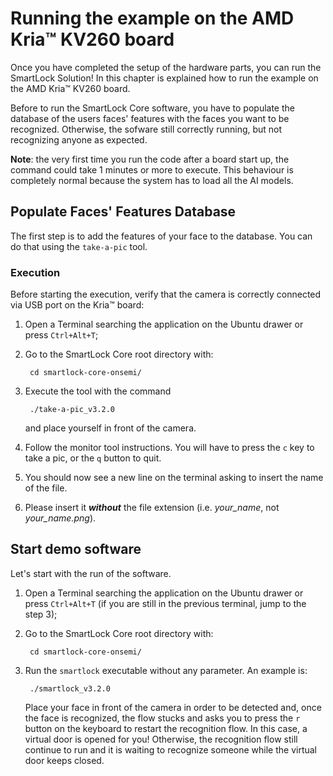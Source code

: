 # Running the example on the AMD Kria&trade; KV260 board

Once you have completed the setup of the hardware parts, you can run the SmartLock Solution! In this chapter is
explained how to run the example on the AMD Kria&trade; KV260 board.

Before to run the SmartLock Core software, you have to populate the database of the users faces' features with the faces
you want to be recognized. Otherwise, the sofware still correctly running, but not recognizing anyone as expected.

**Note**: the very first time you run the code after a board start up, the command could take 1 minutes or more to execute. This behaviour
is completely normal because the system has to load all the AI models.

## Populate Faces' Features Database

The first step is to add the features of your face to the database. You can do that using the `take-a-pic` tool.

### Execution

Before starting the execution, verify that the camera is correctly connected via USB port on the Kria&trade; board:

1. Open a Terminal searching the application on the Ubuntu drawer or press `Ctrl+Alt+T`;
2. Go to the SmartLock Core root directory with:

        cd smartlock-core-onsemi/

3. Execute the tool with the command

        ./take-a-pic_v3.2.0

   and place yourself in front of the camera.

4. Follow the monitor tool instructions. You will have to press the `c` key to take a pic, or the `q` button to quit.

5. You should now see a new line on the terminal asking to insert the name of the file.

6. Please insert it _**without**_ the file extension (i.e. _your_name_, not _your_name.png_).

[//]: # (<div style="width: 100%; text-align: center">  )

[//]: # (   <img src="/images/tap-1person.png" style="display: block; margin-left: auto; margin-right: auto; width: 70%;" alt="TakeAPic with 1 Person">  )

[//]: # (   <p style="text-align: center; font-style: italic">Fig. 1 - TakeAPic with 1 person</p>  )

[//]: # (</div>  )

## Start demo software

Let's start with the run of the software.

1. Open a Terminal searching the application on the Ubuntu drawer or press `Ctrl+Alt+T` (if you are still in the
   previous terminal, jump to the step 3);
2. Go to the SmartLock Core root directory with:

        cd smartlock-core-onsemi/

3. Run the `smartlock` executable without any parameter. An example is:

        ./smartlock_v3.2.0

   Place your face in front of the camera in order to be detected and, once the face is recognized, the flow stucks and
   asks you to press the `r` button on the keyboard to restart the recognition flow. In this case, a virtual door is
   opened for you! Otherwise, the recognition flow still continue to run and it is waiting to recognize someone while
   the virtual door keeps closed.
